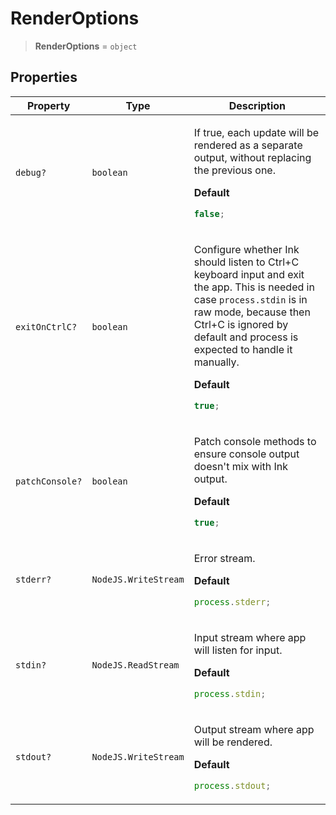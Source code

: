# RenderOptions

> **RenderOptions** = `object`

## Properties

<table>
<thead>
<tr>
<th>Property</th>
<th>Type</th>
<th>Description</th>
</tr>
</thead>
<tbody>
<tr>
<td>

<a id="debug"></a> `debug?`

</td>
<td>

`boolean`

</td>
<td>

If true, each update will be rendered as a separate output, without replacing the previous one.

**Default**

```ts
false;
```

</td>
</tr>
<tr>
<td>

<a id="exitonctrlc"></a> `exitOnCtrlC?`

</td>
<td>

`boolean`

</td>
<td>

Configure whether Ink should listen to Ctrl+C keyboard input and exit the app. This is needed in case `process.stdin` is in raw mode, because then Ctrl+C is ignored by default and process is expected to handle it manually.

**Default**

```ts
true;
```

</td>
</tr>
<tr>
<td>

<a id="patchconsole"></a> `patchConsole?`

</td>
<td>

`boolean`

</td>
<td>

Patch console methods to ensure console output doesn't mix with Ink output.

**Default**

```ts
true;
```

</td>
</tr>
<tr>
<td>

<a id="stderr"></a> `stderr?`

</td>
<td>

`NodeJS.WriteStream`

</td>
<td>

Error stream.

**Default**

```ts
process.stderr;
```

</td>
</tr>
<tr>
<td>

<a id="stdin"></a> `stdin?`

</td>
<td>

`NodeJS.ReadStream`

</td>
<td>

Input stream where app will listen for input.

**Default**

```ts
process.stdin;
```

</td>
</tr>
<tr>
<td>

<a id="stdout"></a> `stdout?`

</td>
<td>

`NodeJS.WriteStream`

</td>
<td>

Output stream where app will be rendered.

**Default**

```ts
process.stdout;
```

</td>
</tr>
</tbody>
</table>
